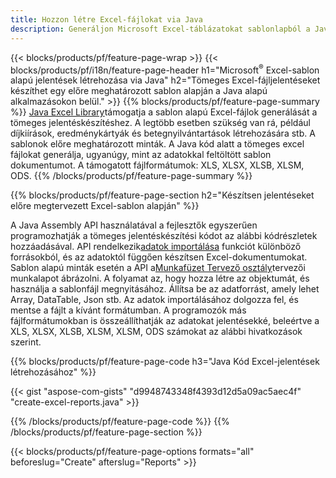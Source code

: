 ```yaml
---
title: Hozzon létre Excel-fájlokat via Java
description: Generáljon Microsoft Excel-táblázatokat sablonlapból a Java táblázatkezelő segítségével
---
```

{{< blocks/products/pf/feature-page-wrap >}}
{{< blocks/products/pf/i18n/feature-page-header h1="Microsoft<sup>&reg;</sup> Excel-sablon alapú jelentések létrehozása via Java" h2="Tömeges Excel-fájljelentéseket készíthet egy előre meghatározott sablon alapján a Java alapú alkalmazásokon belül." >}}
{{% blocks/products/pf/feature-page-summary %}}
[Java Excel Library](/cells/hu/java/)támogatja a sablon alapú Excel-fájlok generálását a tömeges jelentéskészítéshez. A legtöbb esetben szükség van rá, például díjkiírások, eredménykártyák és betegnyilvántartások létrehozására stb. A sablonok előre meghatározott minták. A Java kód alatt a tömeges excel fájlokat generálja, ugyanúgy, mint az adatokkal feltöltött sablon dokumentumot. A támogatott fájlformátumok: XLS, XLSX, XLSB, XLSM, ODS.
{{% /blocks/products/pf/feature-page-summary %}}

{{% blocks/products/pf/feature-page-section h2="Készítsen jelentéseket előre megtervezett Excel-sablon alapján" %}}

 A Java Assembly API használatával a fejlesztők egyszerűen programozhatják a tömeges jelentéskészítési kódot az alábbi kódrészletek hozzáadásával. API rendelkezik[adatok importálása](https://docs.aspose.com/cells/java/import-and-export-data/) funkciót különböző forrásokból, és az adatoktól függően készítsen Excel-dokumentumokat. Sablon alapú minták esetén a API a[Munkafüzet Tervező osztály](https://reference.aspose.com/cells/java/com.aspose.cells/WorkbookDesigner)tervezői munkalapot ábrázolni. A folyamat az, hogy hozza létre az objektumát, és használja a sablonfájl megnyitásához. Állítsa be az adatforrást, amely lehet Array, DataTable, Json stb. Az adatok importálásához dolgozza fel, és mentse a fájlt a kívánt formátumban. A programozók más fájlformátumokban is összeállíthatják az adatokat jelentésekké, beleértve a XLS, XLSX, XLSB, XLSM, XLSM, ODS számokat az alábbi hivatkozások szerint.



{{% blocks/products/pf/feature-page-code h3="Java Kód Excel-jelentések létrehozásához" %}}

{{< gist "aspose-com-gists" "d9948743348f4393d12d5a09ac5aec4f" "create-excel-reports.java" >}}

{{% /blocks/products/pf/feature-page-code %}}
{{% /blocks/products/pf/feature-page-section %}}

{{< blocks/products/pf/feature-page-options formats="all" beforeslug="Create" afterslug="Reports" >}}
